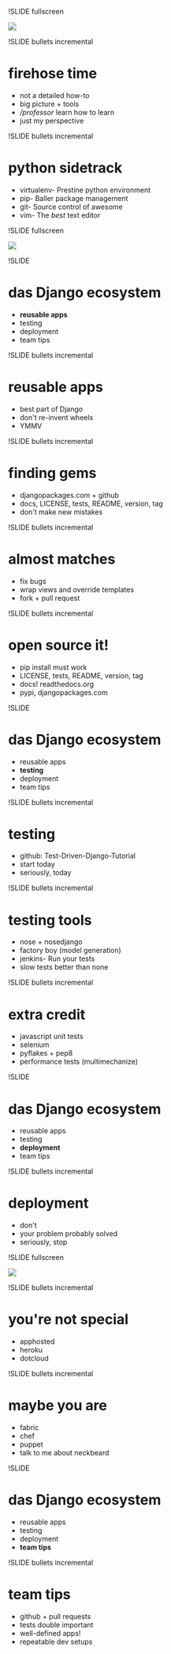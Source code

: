 !SLIDE fullscreen

<img src="firehose.jpg">
<br />

!SLIDE bullets incremental
# firehose time #

* not a detailed how-to
* big picture + tools
* */professor* learn how to learn
* just my perspective

!SLIDE bullets incremental
# python sidetrack #

* virtualenv- Prestine python environment
* pip- Baller package management
* git- Source control of awesome
* vim- The *best* text editor

!SLIDE fullscreen

<img src="come_at_me_bro.jpg">
<br />


!SLIDE 
# das Django ecosystem #

* **reusable apps**
* testing
* deployment
* team tips

!SLIDE bullets incremental
# reusable apps #

* best part of Django
* don't re-invent wheels
* YMMV

!SLIDE bullets incremental
# finding gems #

* djangopackages.com + github
* docs, LICENSE, tests, README, version, tag
* don't make new mistakes

!SLIDE bullets incremental
# almost matches #

* fix bugs
* wrap views and override templates
* fork + pull request

!SLIDE bullets incremental
# open source it! #

* pip install must work
* LICENSE, tests, README, version, tag
* docs! readthedocs.org
* pypi, djangopackages.com

!SLIDE 
# das Django ecosystem #

* reusable apps
* **testing**
* deployment
* team tips

!SLIDE bullets incremental
# testing #

* github: Test-Driven-Django-Tutorial
* start today
* seriously, today

!SLIDE bullets incremental
# testing tools #

* nose + nosedjango
* factory boy (model generation)
* jenkins- Run your tests
* slow tests better than none

!SLIDE bullets incremental
# extra credit #

* javascript unit tests 
* selenium
* pyflakes + pep8
* performance tests (multimechanize)

!SLIDE 
# das Django ecosystem #

* reusable apps
* testing
* **deployment**
* team tips

!SLIDE bullets incremental
# deployment #

* don't
* your problem probably solved
* seriously, stop

!SLIDE fullscreen

<img src="snowflakes.jpg">
<br />

!SLIDE bullets incremental
# you're not special #

* apphosted
* heroku
* dotcloud

!SLIDE bullets incremental
# maybe you are #

* fabric
* chef
* puppet
* talk to me about neckbeard

!SLIDE 
# das Django ecosystem #

* reusable apps
* testing
* deployment
* **team tips**

!SLIDE bullets incremental
# team tips #

* github + pull requests
* tests double important
* well-defined apps!
* repeatable dev setups

